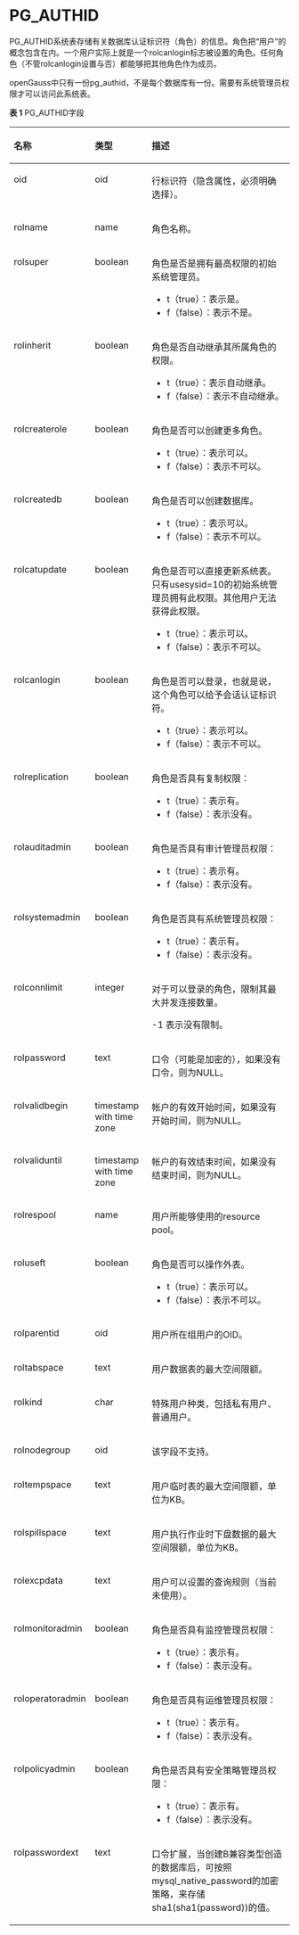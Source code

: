 # PG\_AUTHID

PG\_AUTHID系统表存储有关数据库认证标识符（角色）的信息。角色把“用户”的概念包含在内。一个用户实际上就是一个rolcanlogin标志被设置的角色。任何角色（不管rolcanlogin设置与否）都能够把其他角色作为成员。

openGauss中只有一份pg\_authid，不是每个数据库有一份。需要有系统管理员权限才可以访问此系统表。

**表 1**  PG\_AUTHID字段

<a name="zh-cn_topic_0283137725_zh-cn_topic_0237122273_zh-cn_topic_0059778259_t2fff231eb1ce4252816223b71602e6ab"></a>
<table><thead align="left"><tr id="zh-cn_topic_0283137725_zh-cn_topic_0237122273_zh-cn_topic_0059778259_r467d6af826104ad995f661de4948b1d2"><th class="cellrowborder" valign="top" width="20.49%" id="mcps1.2.4.1.1"><p id="zh-cn_topic_0283137725_zh-cn_topic_0237122273_zh-cn_topic_0059778259_aef2c923ff38241f2aeb0c5d9d1861107"><a name="zh-cn_topic_0283137725_zh-cn_topic_0237122273_zh-cn_topic_0059778259_aef2c923ff38241f2aeb0c5d9d1861107"></a><a name="zh-cn_topic_0283137725_zh-cn_topic_0237122273_zh-cn_topic_0059778259_aef2c923ff38241f2aeb0c5d9d1861107"></a>名称</p>
</th>
<th class="cellrowborder" valign="top" width="21.13%" id="mcps1.2.4.1.2"><p id="zh-cn_topic_0283137725_zh-cn_topic_0237122273_zh-cn_topic_0059778259_a09099cc88c3e4c808a9b05889733aa92"><a name="zh-cn_topic_0283137725_zh-cn_topic_0237122273_zh-cn_topic_0059778259_a09099cc88c3e4c808a9b05889733aa92"></a><a name="zh-cn_topic_0283137725_zh-cn_topic_0237122273_zh-cn_topic_0059778259_a09099cc88c3e4c808a9b05889733aa92"></a>类型</p>
</th>
<th class="cellrowborder" valign="top" width="58.379999999999995%" id="mcps1.2.4.1.3"><p id="zh-cn_topic_0283137725_zh-cn_topic_0237122273_zh-cn_topic_0059778259_a0f299de4ef4741fdad6f373eefec85e5"><a name="zh-cn_topic_0283137725_zh-cn_topic_0237122273_zh-cn_topic_0059778259_a0f299de4ef4741fdad6f373eefec85e5"></a><a name="zh-cn_topic_0283137725_zh-cn_topic_0237122273_zh-cn_topic_0059778259_a0f299de4ef4741fdad6f373eefec85e5"></a>描述</p>
</th>
</tr>
</thead>
<tbody><tr id="zh-cn_topic_0283137725_zh-cn_topic_0237122273_zh-cn_topic_0059778259_r2999ac14dd104c2f9556f5b1a257d068"><td class="cellrowborder" valign="top" width="20.49%" headers="mcps1.2.4.1.1 "><p id="zh-cn_topic_0283137725_zh-cn_topic_0237122273_zh-cn_topic_0059778259_a5a31d0f121244e7f893efcd027fe3df1"><a name="zh-cn_topic_0283137725_zh-cn_topic_0237122273_zh-cn_topic_0059778259_a5a31d0f121244e7f893efcd027fe3df1"></a><a name="zh-cn_topic_0283137725_zh-cn_topic_0237122273_zh-cn_topic_0059778259_a5a31d0f121244e7f893efcd027fe3df1"></a>oid</p>
</td>
<td class="cellrowborder" valign="top" width="21.13%" headers="mcps1.2.4.1.2 "><p id="zh-cn_topic_0283137725_zh-cn_topic_0237122273_zh-cn_topic_0059778259_a76e99ac8f3eb4810a5dec895a38ce0c3"><a name="zh-cn_topic_0283137725_zh-cn_topic_0237122273_zh-cn_topic_0059778259_a76e99ac8f3eb4810a5dec895a38ce0c3"></a><a name="zh-cn_topic_0283137725_zh-cn_topic_0237122273_zh-cn_topic_0059778259_a76e99ac8f3eb4810a5dec895a38ce0c3"></a>oid</p>
</td>
<td class="cellrowborder" valign="top" width="58.379999999999995%" headers="mcps1.2.4.1.3 "><p id="zh-cn_topic_0283137725_zh-cn_topic_0237122273_zh-cn_topic_0059778259_a12ae5fa1dc394b27ab6eeaa7f74f7120"><a name="zh-cn_topic_0283137725_zh-cn_topic_0237122273_zh-cn_topic_0059778259_a12ae5fa1dc394b27ab6eeaa7f74f7120"></a><a name="zh-cn_topic_0283137725_zh-cn_topic_0237122273_zh-cn_topic_0059778259_a12ae5fa1dc394b27ab6eeaa7f74f7120"></a>行标识符（隐含属性，必须明确选择）。</p>
</td>
</tr>
<tr id="zh-cn_topic_0283137725_zh-cn_topic_0237122273_zh-cn_topic_0059778259_r34f541c8a9a84a3bb919158aa9f2c9dc"><td class="cellrowborder" valign="top" width="20.49%" headers="mcps1.2.4.1.1 "><p id="zh-cn_topic_0283137725_zh-cn_topic_0237122273_zh-cn_topic_0059778259_a2eb221a7d29e45a795857b755f467bf6"><a name="zh-cn_topic_0283137725_zh-cn_topic_0237122273_zh-cn_topic_0059778259_a2eb221a7d29e45a795857b755f467bf6"></a><a name="zh-cn_topic_0283137725_zh-cn_topic_0237122273_zh-cn_topic_0059778259_a2eb221a7d29e45a795857b755f467bf6"></a>rolname</p>
</td>
<td class="cellrowborder" valign="top" width="21.13%" headers="mcps1.2.4.1.2 "><p id="zh-cn_topic_0283137725_zh-cn_topic_0237122273_zh-cn_topic_0059778259_a54fa9a8f19a34f9db1138d97351e95ef"><a name="zh-cn_topic_0283137725_zh-cn_topic_0237122273_zh-cn_topic_0059778259_a54fa9a8f19a34f9db1138d97351e95ef"></a><a name="zh-cn_topic_0283137725_zh-cn_topic_0237122273_zh-cn_topic_0059778259_a54fa9a8f19a34f9db1138d97351e95ef"></a>name</p>
</td>
<td class="cellrowborder" valign="top" width="58.379999999999995%" headers="mcps1.2.4.1.3 "><p id="zh-cn_topic_0283137725_zh-cn_topic_0237122273_zh-cn_topic_0059778259_ada6702ab236c4991a6d289b31ef1b9a8"><a name="zh-cn_topic_0283137725_zh-cn_topic_0237122273_zh-cn_topic_0059778259_ada6702ab236c4991a6d289b31ef1b9a8"></a><a name="zh-cn_topic_0283137725_zh-cn_topic_0237122273_zh-cn_topic_0059778259_ada6702ab236c4991a6d289b31ef1b9a8"></a>角色名称。</p>
</td>
</tr>
<tr id="zh-cn_topic_0283137725_zh-cn_topic_0237122273_zh-cn_topic_0059778259_rd85d78d37d2446fc924699d7678576ac"><td class="cellrowborder" valign="top" width="20.49%" headers="mcps1.2.4.1.1 "><p id="zh-cn_topic_0283137725_zh-cn_topic_0237122273_zh-cn_topic_0059778259_a7cb8a3c2cac04f6f81a3c4c2f31c1705"><a name="zh-cn_topic_0283137725_zh-cn_topic_0237122273_zh-cn_topic_0059778259_a7cb8a3c2cac04f6f81a3c4c2f31c1705"></a><a name="zh-cn_topic_0283137725_zh-cn_topic_0237122273_zh-cn_topic_0059778259_a7cb8a3c2cac04f6f81a3c4c2f31c1705"></a>rolsuper</p>
</td>
<td class="cellrowborder" valign="top" width="21.13%" headers="mcps1.2.4.1.2 "><p id="zh-cn_topic_0283137725_zh-cn_topic_0237122273_zh-cn_topic_0059778259_a479fab130e4b480784110827905e9854"><a name="zh-cn_topic_0283137725_zh-cn_topic_0237122273_zh-cn_topic_0059778259_a479fab130e4b480784110827905e9854"></a><a name="zh-cn_topic_0283137725_zh-cn_topic_0237122273_zh-cn_topic_0059778259_a479fab130e4b480784110827905e9854"></a><span id="zh-cn_topic_0283137725_zh-cn_topic_0237122273_text1529361714267"><a name="zh-cn_topic_0283137725_zh-cn_topic_0237122273_text1529361714267"></a><a name="zh-cn_topic_0283137725_zh-cn_topic_0237122273_text1529361714267"></a>boolean</span></p>
</td>
<td class="cellrowborder" valign="top" width="58.379999999999995%" headers="mcps1.2.4.1.3 "><p id="zh-cn_topic_0283137725_zh-cn_topic_0237122273_zh-cn_topic_0059778259_a7ac956554dd74c8f948a90ec1483d1fc"><a name="zh-cn_topic_0283137725_zh-cn_topic_0237122273_zh-cn_topic_0059778259_a7ac956554dd74c8f948a90ec1483d1fc"></a><a name="zh-cn_topic_0283137725_zh-cn_topic_0237122273_zh-cn_topic_0059778259_a7ac956554dd74c8f948a90ec1483d1fc"></a>角色是否是拥有最高权限的初始系统管理员。</p>
<a name="ul5981193915612"></a><a name="ul5981193915612"></a><ul id="ul5981193915612"><li>t（true）：表示是。</li><li>f（false）：表示不是。</li></ul>
</td>
</tr>
<tr id="zh-cn_topic_0283137725_zh-cn_topic_0237122273_zh-cn_topic_0059778259_r9eeee50a21f849d380a480d31f3de9f5"><td class="cellrowborder" valign="top" width="20.49%" headers="mcps1.2.4.1.1 "><p id="zh-cn_topic_0283137725_zh-cn_topic_0237122273_zh-cn_topic_0059778259_a9452c73058434f3ba59d675dfc958d9b"><a name="zh-cn_topic_0283137725_zh-cn_topic_0237122273_zh-cn_topic_0059778259_a9452c73058434f3ba59d675dfc958d9b"></a><a name="zh-cn_topic_0283137725_zh-cn_topic_0237122273_zh-cn_topic_0059778259_a9452c73058434f3ba59d675dfc958d9b"></a>rolinherit</p>
</td>
<td class="cellrowborder" valign="top" width="21.13%" headers="mcps1.2.4.1.2 "><p id="zh-cn_topic_0283137725_zh-cn_topic_0237122273_zh-cn_topic_0059778259_a44ca42bbe60249d38adb387aa97bc755"><a name="zh-cn_topic_0283137725_zh-cn_topic_0237122273_zh-cn_topic_0059778259_a44ca42bbe60249d38adb387aa97bc755"></a><a name="zh-cn_topic_0283137725_zh-cn_topic_0237122273_zh-cn_topic_0059778259_a44ca42bbe60249d38adb387aa97bc755"></a><span id="zh-cn_topic_0283137725_zh-cn_topic_0237122273_text21921218162620"><a name="zh-cn_topic_0283137725_zh-cn_topic_0237122273_text21921218162620"></a><a name="zh-cn_topic_0283137725_zh-cn_topic_0237122273_text21921218162620"></a>boolean</span></p>
</td>
<td class="cellrowborder" valign="top" width="58.379999999999995%" headers="mcps1.2.4.1.3 "><p id="zh-cn_topic_0283137725_zh-cn_topic_0237122273_zh-cn_topic_0059778259_a811d1a6153bd4ea9bc201ebf6cf9f6e1"><a name="zh-cn_topic_0283137725_zh-cn_topic_0237122273_zh-cn_topic_0059778259_a811d1a6153bd4ea9bc201ebf6cf9f6e1"></a><a name="zh-cn_topic_0283137725_zh-cn_topic_0237122273_zh-cn_topic_0059778259_a811d1a6153bd4ea9bc201ebf6cf9f6e1"></a>角色是否自动继承其所属角色的权限。</p>
<a name="ul8180154418619"></a><a name="ul8180154418619"></a><ul id="ul8180154418619"><li>t（true）：表示自动继承。</li><li>f（false）：表示不自动继承。</li></ul>
</td>
</tr>
<tr id="zh-cn_topic_0283137725_zh-cn_topic_0237122273_zh-cn_topic_0059778259_r14f01b45e9534781bd2733322aa4a542"><td class="cellrowborder" valign="top" width="20.49%" headers="mcps1.2.4.1.1 "><p id="zh-cn_topic_0283137725_zh-cn_topic_0237122273_zh-cn_topic_0059778259_ac0a5d4117433499f8c642382b9da94de"><a name="zh-cn_topic_0283137725_zh-cn_topic_0237122273_zh-cn_topic_0059778259_ac0a5d4117433499f8c642382b9da94de"></a><a name="zh-cn_topic_0283137725_zh-cn_topic_0237122273_zh-cn_topic_0059778259_ac0a5d4117433499f8c642382b9da94de"></a>rolcreaterole</p>
</td>
<td class="cellrowborder" valign="top" width="21.13%" headers="mcps1.2.4.1.2 "><p id="zh-cn_topic_0283137725_zh-cn_topic_0237122273_zh-cn_topic_0059778259_a8a84bebdfc7b4f0094f554fc60d007be"><a name="zh-cn_topic_0283137725_zh-cn_topic_0237122273_zh-cn_topic_0059778259_a8a84bebdfc7b4f0094f554fc60d007be"></a><a name="zh-cn_topic_0283137725_zh-cn_topic_0237122273_zh-cn_topic_0059778259_a8a84bebdfc7b4f0094f554fc60d007be"></a><span id="zh-cn_topic_0283137725_zh-cn_topic_0237122273_text18824118192620"><a name="zh-cn_topic_0283137725_zh-cn_topic_0237122273_text18824118192620"></a><a name="zh-cn_topic_0283137725_zh-cn_topic_0237122273_text18824118192620"></a>boolean</span></p>
</td>
<td class="cellrowborder" valign="top" width="58.379999999999995%" headers="mcps1.2.4.1.3 "><p id="zh-cn_topic_0283137725_zh-cn_topic_0237122273_zh-cn_topic_0059778259_ad10dec07af1440be83dd96a60e8357a3"><a name="zh-cn_topic_0283137725_zh-cn_topic_0237122273_zh-cn_topic_0059778259_ad10dec07af1440be83dd96a60e8357a3"></a><a name="zh-cn_topic_0283137725_zh-cn_topic_0237122273_zh-cn_topic_0059778259_ad10dec07af1440be83dd96a60e8357a3"></a>角色是否可以创建更多角色。</p>
<a name="ul103054472616"></a><a name="ul103054472616"></a><ul id="ul103054472616"><li>t（true）：表示可以。</li><li>f（false）：表示不可以。</li></ul>
</td>
</tr>
<tr id="zh-cn_topic_0283137725_zh-cn_topic_0237122273_zh-cn_topic_0059778259_r20b9def80c334b4bafc9c367b672bc5d"><td class="cellrowborder" valign="top" width="20.49%" headers="mcps1.2.4.1.1 "><p id="zh-cn_topic_0283137725_zh-cn_topic_0237122273_zh-cn_topic_0059778259_a242a39403389400abf108026898fd51c"><a name="zh-cn_topic_0283137725_zh-cn_topic_0237122273_zh-cn_topic_0059778259_a242a39403389400abf108026898fd51c"></a><a name="zh-cn_topic_0283137725_zh-cn_topic_0237122273_zh-cn_topic_0059778259_a242a39403389400abf108026898fd51c"></a>rolcreatedb</p>
</td>
<td class="cellrowborder" valign="top" width="21.13%" headers="mcps1.2.4.1.2 "><p id="zh-cn_topic_0283137725_zh-cn_topic_0237122273_zh-cn_topic_0059778259_aca1469acfaf240e583a60338e993ec00"><a name="zh-cn_topic_0283137725_zh-cn_topic_0237122273_zh-cn_topic_0059778259_aca1469acfaf240e583a60338e993ec00"></a><a name="zh-cn_topic_0283137725_zh-cn_topic_0237122273_zh-cn_topic_0059778259_aca1469acfaf240e583a60338e993ec00"></a><span id="zh-cn_topic_0283137725_zh-cn_topic_0237122273_text1258112198262"><a name="zh-cn_topic_0283137725_zh-cn_topic_0237122273_text1258112198262"></a><a name="zh-cn_topic_0283137725_zh-cn_topic_0237122273_text1258112198262"></a>boolean</span></p>
</td>
<td class="cellrowborder" valign="top" width="58.379999999999995%" headers="mcps1.2.4.1.3 "><p id="zh-cn_topic_0283137725_zh-cn_topic_0237122273_zh-cn_topic_0059778259_a4eccc2b2b42d4bcba75f261f89e0ae20"><a name="zh-cn_topic_0283137725_zh-cn_topic_0237122273_zh-cn_topic_0059778259_a4eccc2b2b42d4bcba75f261f89e0ae20"></a><a name="zh-cn_topic_0283137725_zh-cn_topic_0237122273_zh-cn_topic_0059778259_a4eccc2b2b42d4bcba75f261f89e0ae20"></a>角色是否可以创建数据库。</p>
<a name="ul828095015614"></a><a name="ul828095015614"></a><ul id="ul828095015614"><li>t（true）：表示可以。</li><li>f（false）：表示不可以。</li></ul>
</td>
</tr>
<tr id="zh-cn_topic_0283137725_zh-cn_topic_0237122273_zh-cn_topic_0059778259_r804e00eb30954331a7eee6d54e3a46ab"><td class="cellrowborder" valign="top" width="20.49%" headers="mcps1.2.4.1.1 "><p id="zh-cn_topic_0283137725_zh-cn_topic_0237122273_zh-cn_topic_0059778259_a949068ab084242aaa754082c74703b23"><a name="zh-cn_topic_0283137725_zh-cn_topic_0237122273_zh-cn_topic_0059778259_a949068ab084242aaa754082c74703b23"></a><a name="zh-cn_topic_0283137725_zh-cn_topic_0237122273_zh-cn_topic_0059778259_a949068ab084242aaa754082c74703b23"></a>rolcatupdate</p>
</td>
<td class="cellrowborder" valign="top" width="21.13%" headers="mcps1.2.4.1.2 "><p id="zh-cn_topic_0283137725_zh-cn_topic_0237122273_zh-cn_topic_0059778259_acba73cb2a60b470eb223b11fcb9df617"><a name="zh-cn_topic_0283137725_zh-cn_topic_0237122273_zh-cn_topic_0059778259_acba73cb2a60b470eb223b11fcb9df617"></a><a name="zh-cn_topic_0283137725_zh-cn_topic_0237122273_zh-cn_topic_0059778259_acba73cb2a60b470eb223b11fcb9df617"></a><span id="zh-cn_topic_0283137725_zh-cn_topic_0237122273_text8141152032618"><a name="zh-cn_topic_0283137725_zh-cn_topic_0237122273_text8141152032618"></a><a name="zh-cn_topic_0283137725_zh-cn_topic_0237122273_text8141152032618"></a>boolean</span></p>
</td>
<td class="cellrowborder" valign="top" width="58.379999999999995%" headers="mcps1.2.4.1.3 "><p id="zh-cn_topic_0283137725_zh-cn_topic_0237122273_zh-cn_topic_0059778259_a99ef9ae1689f41f1ac8d15338dd526ae"><a name="zh-cn_topic_0283137725_zh-cn_topic_0237122273_zh-cn_topic_0059778259_a99ef9ae1689f41f1ac8d15338dd526ae"></a><a name="zh-cn_topic_0283137725_zh-cn_topic_0237122273_zh-cn_topic_0059778259_a99ef9ae1689f41f1ac8d15338dd526ae"></a>角色是否可以直接更新系统表。只有usesysid=10的初始系统管理员拥有此权限。其他用户无法获得此权限。</p>
<a name="ul566571518913"></a><a name="ul566571518913"></a><ul id="ul566571518913"><li>t（true）：表示可以。</li><li>f（false）：表示不可以。</li></ul>
</td>
</tr>
<tr id="zh-cn_topic_0283137725_zh-cn_topic_0237122273_zh-cn_topic_0059778259_rafcd772d10774a88a5f7371392cacefb"><td class="cellrowborder" valign="top" width="20.49%" headers="mcps1.2.4.1.1 "><p id="zh-cn_topic_0283137725_zh-cn_topic_0237122273_zh-cn_topic_0059778259_ae90becfd97b849d89b84e1f6ab23ffbe"><a name="zh-cn_topic_0283137725_zh-cn_topic_0237122273_zh-cn_topic_0059778259_ae90becfd97b849d89b84e1f6ab23ffbe"></a><a name="zh-cn_topic_0283137725_zh-cn_topic_0237122273_zh-cn_topic_0059778259_ae90becfd97b849d89b84e1f6ab23ffbe"></a>rolcanlogin</p>
</td>
<td class="cellrowborder" valign="top" width="21.13%" headers="mcps1.2.4.1.2 "><p id="zh-cn_topic_0283137725_zh-cn_topic_0237122273_zh-cn_topic_0059778259_a156553ecf56b4c2193bb3be605a60906"><a name="zh-cn_topic_0283137725_zh-cn_topic_0237122273_zh-cn_topic_0059778259_a156553ecf56b4c2193bb3be605a60906"></a><a name="zh-cn_topic_0283137725_zh-cn_topic_0237122273_zh-cn_topic_0059778259_a156553ecf56b4c2193bb3be605a60906"></a><span id="zh-cn_topic_0283137725_zh-cn_topic_0237122273_text939232018269"><a name="zh-cn_topic_0283137725_zh-cn_topic_0237122273_text939232018269"></a><a name="zh-cn_topic_0283137725_zh-cn_topic_0237122273_text939232018269"></a>boolean</span></p>
</td>
<td class="cellrowborder" valign="top" width="58.379999999999995%" headers="mcps1.2.4.1.3 "><p id="zh-cn_topic_0283137725_zh-cn_topic_0237122273_zh-cn_topic_0059778259_af4d082857d17417189ad0f8897767b43"><a name="zh-cn_topic_0283137725_zh-cn_topic_0237122273_zh-cn_topic_0059778259_af4d082857d17417189ad0f8897767b43"></a><a name="zh-cn_topic_0283137725_zh-cn_topic_0237122273_zh-cn_topic_0059778259_af4d082857d17417189ad0f8897767b43"></a>角色是否可以登录，也就是说，这个角色可以给予会话认证标识符。</p>
<a name="ul77501918898"></a><a name="ul77501918898"></a><ul id="ul77501918898"><li>t（true）：表示可以。</li><li>f（false）：表示不可以。</li></ul>
</td>
</tr>
<tr id="zh-cn_topic_0283137725_zh-cn_topic_0237122273_zh-cn_topic_0059778259_rcc0c0f04c5ba4c00ba7eb1066e4d8fb2"><td class="cellrowborder" valign="top" width="20.49%" headers="mcps1.2.4.1.1 "><p id="zh-cn_topic_0283137725_zh-cn_topic_0237122273_zh-cn_topic_0059778259_ae8973b6667794914908d709da58c1003"><a name="zh-cn_topic_0283137725_zh-cn_topic_0237122273_zh-cn_topic_0059778259_ae8973b6667794914908d709da58c1003"></a><a name="zh-cn_topic_0283137725_zh-cn_topic_0237122273_zh-cn_topic_0059778259_ae8973b6667794914908d709da58c1003"></a>rolreplication</p>
</td>
<td class="cellrowborder" valign="top" width="21.13%" headers="mcps1.2.4.1.2 "><p id="zh-cn_topic_0283137725_zh-cn_topic_0237122273_zh-cn_topic_0059778259_abfbf36bfbd2b40058538f6b7ef8ab40a"><a name="zh-cn_topic_0283137725_zh-cn_topic_0237122273_zh-cn_topic_0059778259_abfbf36bfbd2b40058538f6b7ef8ab40a"></a><a name="zh-cn_topic_0283137725_zh-cn_topic_0237122273_zh-cn_topic_0059778259_abfbf36bfbd2b40058538f6b7ef8ab40a"></a><span id="zh-cn_topic_0283137725_zh-cn_topic_0237122273_text154561618142811"><a name="zh-cn_topic_0283137725_zh-cn_topic_0237122273_text154561618142811"></a><a name="zh-cn_topic_0283137725_zh-cn_topic_0237122273_text154561618142811"></a>boolean</span></p>
</td>
<td class="cellrowborder" valign="top" width="58.379999999999995%" headers="mcps1.2.4.1.3 "><p id="zh-cn_topic_0283137725_zh-cn_topic_0237122273_zh-cn_topic_0059778259_abafd18527b4241d79bf432437152e8f3"><a name="zh-cn_topic_0283137725_zh-cn_topic_0237122273_zh-cn_topic_0059778259_abafd18527b4241d79bf432437152e8f3"></a><a name="zh-cn_topic_0283137725_zh-cn_topic_0237122273_zh-cn_topic_0059778259_abafd18527b4241d79bf432437152e8f3"></a>角色是否具有复制权限：</p>
<a name="ul74191217181317"></a><a name="ul74191217181317"></a><ul id="ul74191217181317"><li>t（true）：表示有。</li><li>f（false）：表示没有。</li></ul>
</td>
</tr>
<tr id="zh-cn_topic_0283137725_zh-cn_topic_0237122273_zh-cn_topic_0059778259_ra9ea4c9f35574b62a0e587ee1f72a666"><td class="cellrowborder" valign="top" width="20.49%" headers="mcps1.2.4.1.1 "><p id="zh-cn_topic_0283137725_zh-cn_topic_0237122273_zh-cn_topic_0059778259_a40d57eee5b90438294723a59ce0aae56"><a name="zh-cn_topic_0283137725_zh-cn_topic_0237122273_zh-cn_topic_0059778259_a40d57eee5b90438294723a59ce0aae56"></a><a name="zh-cn_topic_0283137725_zh-cn_topic_0237122273_zh-cn_topic_0059778259_a40d57eee5b90438294723a59ce0aae56"></a>rolauditadmin</p>
</td>
<td class="cellrowborder" valign="top" width="21.13%" headers="mcps1.2.4.1.2 "><p id="zh-cn_topic_0283137725_zh-cn_topic_0237122273_zh-cn_topic_0059778259_aaf2b96e107c3415cab46affd03a409ef"><a name="zh-cn_topic_0283137725_zh-cn_topic_0237122273_zh-cn_topic_0059778259_aaf2b96e107c3415cab46affd03a409ef"></a><a name="zh-cn_topic_0283137725_zh-cn_topic_0237122273_zh-cn_topic_0059778259_aaf2b96e107c3415cab46affd03a409ef"></a><span id="zh-cn_topic_0283137725_zh-cn_topic_0237122273_text3787113812318"><a name="zh-cn_topic_0283137725_zh-cn_topic_0237122273_text3787113812318"></a><a name="zh-cn_topic_0283137725_zh-cn_topic_0237122273_text3787113812318"></a>boolean</span></p>
</td>
<td class="cellrowborder" valign="top" width="58.379999999999995%" headers="mcps1.2.4.1.3 "><p id="zh-cn_topic_0283137725_zh-cn_topic_0237122273_zh-cn_topic_0059778259_a41d4ed926499443db78b94fb3a7269e3"><a name="zh-cn_topic_0283137725_zh-cn_topic_0237122273_zh-cn_topic_0059778259_a41d4ed926499443db78b94fb3a7269e3"></a><a name="zh-cn_topic_0283137725_zh-cn_topic_0237122273_zh-cn_topic_0059778259_a41d4ed926499443db78b94fb3a7269e3"></a>角色是否具有审计管理员权限：</p>
<a name="ul443911410138"></a><a name="ul443911410138"></a><ul id="ul443911410138"><li>t（true）：表示有。</li><li>f（false）：表示没有。</li></ul>
</td>
</tr>
<tr id="zh-cn_topic_0283137725_zh-cn_topic_0237122273_zh-cn_topic_0059778259_re786a5d5da1e4926b5de9bc98fb17351"><td class="cellrowborder" valign="top" width="20.49%" headers="mcps1.2.4.1.1 "><p id="zh-cn_topic_0283137725_zh-cn_topic_0237122273_zh-cn_topic_0059778259_aa2a1436e95684c68b1b4aae79ee6a685"><a name="zh-cn_topic_0283137725_zh-cn_topic_0237122273_zh-cn_topic_0059778259_aa2a1436e95684c68b1b4aae79ee6a685"></a><a name="zh-cn_topic_0283137725_zh-cn_topic_0237122273_zh-cn_topic_0059778259_aa2a1436e95684c68b1b4aae79ee6a685"></a>rolsystemadmin</p>
</td>
<td class="cellrowborder" valign="top" width="21.13%" headers="mcps1.2.4.1.2 "><p id="zh-cn_topic_0283137725_zh-cn_topic_0237122273_zh-cn_topic_0059778259_ae7401e3cddd44e268dc3c60a4ec8a912"><a name="zh-cn_topic_0283137725_zh-cn_topic_0237122273_zh-cn_topic_0059778259_ae7401e3cddd44e268dc3c60a4ec8a912"></a><a name="zh-cn_topic_0283137725_zh-cn_topic_0237122273_zh-cn_topic_0059778259_ae7401e3cddd44e268dc3c60a4ec8a912"></a><span id="zh-cn_topic_0283137725_zh-cn_topic_0237122273_text142514409319"><a name="zh-cn_topic_0283137725_zh-cn_topic_0237122273_text142514409319"></a><a name="zh-cn_topic_0283137725_zh-cn_topic_0237122273_text142514409319"></a>boolean</span></p>
</td>
<td class="cellrowborder" valign="top" width="58.379999999999995%" headers="mcps1.2.4.1.3 "><p id="zh-cn_topic_0283137725_zh-cn_topic_0237122273_zh-cn_topic_0059778259_a439b425286cf40caa81b17d5db646b04"><a name="zh-cn_topic_0283137725_zh-cn_topic_0237122273_zh-cn_topic_0059778259_a439b425286cf40caa81b17d5db646b04"></a><a name="zh-cn_topic_0283137725_zh-cn_topic_0237122273_zh-cn_topic_0059778259_a439b425286cf40caa81b17d5db646b04"></a>角色是否具有系统管理员权限：</p>
<a name="ul72343150142"></a><a name="ul72343150142"></a><ul id="ul72343150142"><li>t（true）：表示有。</li><li>f（false）：表示没有。</li></ul>
</td>
</tr>
<tr id="zh-cn_topic_0283137725_zh-cn_topic_0237122273_zh-cn_topic_0059778259_r4595c950805246f794643eff37da790f"><td class="cellrowborder" valign="top" width="20.49%" headers="mcps1.2.4.1.1 "><p id="zh-cn_topic_0283137725_zh-cn_topic_0237122273_zh-cn_topic_0059778259_adc0c6df07a624d9c82418e035092f4f6"><a name="zh-cn_topic_0283137725_zh-cn_topic_0237122273_zh-cn_topic_0059778259_adc0c6df07a624d9c82418e035092f4f6"></a><a name="zh-cn_topic_0283137725_zh-cn_topic_0237122273_zh-cn_topic_0059778259_adc0c6df07a624d9c82418e035092f4f6"></a>rolconnlimit</p>
</td>
<td class="cellrowborder" valign="top" width="21.13%" headers="mcps1.2.4.1.2 "><p id="zh-cn_topic_0283137725_zh-cn_topic_0237122273_zh-cn_topic_0059778259_ac52abcd2ce874ef1a30c8e4a90bbc708"><a name="zh-cn_topic_0283137725_zh-cn_topic_0237122273_zh-cn_topic_0059778259_ac52abcd2ce874ef1a30c8e4a90bbc708"></a><a name="zh-cn_topic_0283137725_zh-cn_topic_0237122273_zh-cn_topic_0059778259_ac52abcd2ce874ef1a30c8e4a90bbc708"></a>integer</p>
</td>
<td class="cellrowborder" valign="top" width="58.379999999999995%" headers="mcps1.2.4.1.3 "><p id="zh-cn_topic_0283137725_zh-cn_topic_0237122273_zh-cn_topic_0059778259_a2c735a9965624bc79073c147653ce48e"><a name="zh-cn_topic_0283137725_zh-cn_topic_0237122273_zh-cn_topic_0059778259_a2c735a9965624bc79073c147653ce48e"></a><a name="zh-cn_topic_0283137725_zh-cn_topic_0237122273_zh-cn_topic_0059778259_a2c735a9965624bc79073c147653ce48e"></a>对于可以登录的角色，限制其最大并发连接数量。</p>
<p id="zh-cn_topic_0283137725_zh-cn_topic_0237122273_zh-cn_topic_0059778259_a685a95411d9549f0a5ded5362f10ef3e"><a name="zh-cn_topic_0283137725_zh-cn_topic_0237122273_zh-cn_topic_0059778259_a685a95411d9549f0a5ded5362f10ef3e"></a><a name="zh-cn_topic_0283137725_zh-cn_topic_0237122273_zh-cn_topic_0059778259_a685a95411d9549f0a5ded5362f10ef3e"></a>-1 表示没有限制。</p>
</td>
</tr>
<tr id="zh-cn_topic_0283137725_zh-cn_topic_0237122273_zh-cn_topic_0059778259_r6275ffffc4c54a7fbf734510c7f6f6a2"><td class="cellrowborder" valign="top" width="20.49%" headers="mcps1.2.4.1.1 "><p id="zh-cn_topic_0283137725_zh-cn_topic_0237122273_zh-cn_topic_0059778259_aa029549c40934a86a1d87aeba4384888"><a name="zh-cn_topic_0283137725_zh-cn_topic_0237122273_zh-cn_topic_0059778259_aa029549c40934a86a1d87aeba4384888"></a><a name="zh-cn_topic_0283137725_zh-cn_topic_0237122273_zh-cn_topic_0059778259_aa029549c40934a86a1d87aeba4384888"></a>rolpassword</p>
</td>
<td class="cellrowborder" valign="top" width="21.13%" headers="mcps1.2.4.1.2 "><p id="zh-cn_topic_0283137725_zh-cn_topic_0237122273_zh-cn_topic_0059778259_a2eff02923c314d689c9dc2d1487de41c"><a name="zh-cn_topic_0283137725_zh-cn_topic_0237122273_zh-cn_topic_0059778259_a2eff02923c314d689c9dc2d1487de41c"></a><a name="zh-cn_topic_0283137725_zh-cn_topic_0237122273_zh-cn_topic_0059778259_a2eff02923c314d689c9dc2d1487de41c"></a>text</p>
</td>
<td class="cellrowborder" valign="top" width="58.379999999999995%" headers="mcps1.2.4.1.3 "><p id="zh-cn_topic_0283137725_zh-cn_topic_0237122273_zh-cn_topic_0059778259_a9cf0bb3ca6eb4932b190388ddf51b32b"><a name="zh-cn_topic_0283137725_zh-cn_topic_0237122273_zh-cn_topic_0059778259_a9cf0bb3ca6eb4932b190388ddf51b32b"></a><a name="zh-cn_topic_0283137725_zh-cn_topic_0237122273_zh-cn_topic_0059778259_a9cf0bb3ca6eb4932b190388ddf51b32b"></a>口令（可能是加密的），如果没有口令，则为NULL。</p>
</td>
</tr>
<tr id="zh-cn_topic_0283137725_zh-cn_topic_0237122273_zh-cn_topic_0059778259_r5c73cff5463e4071901ce4872d446303"><td class="cellrowborder" valign="top" width="20.49%" headers="mcps1.2.4.1.1 "><p id="zh-cn_topic_0283137725_zh-cn_topic_0237122273_zh-cn_topic_0059778259_a873c0bae5ab24116ab4e3f2e4a54465e"><a name="zh-cn_topic_0283137725_zh-cn_topic_0237122273_zh-cn_topic_0059778259_a873c0bae5ab24116ab4e3f2e4a54465e"></a><a name="zh-cn_topic_0283137725_zh-cn_topic_0237122273_zh-cn_topic_0059778259_a873c0bae5ab24116ab4e3f2e4a54465e"></a>rolvalidbegin</p>
</td>
<td class="cellrowborder" valign="top" width="21.13%" headers="mcps1.2.4.1.2 "><p id="zh-cn_topic_0283137725_zh-cn_topic_0237122273_zh-cn_topic_0059778259_a31cd0cbfad4a46bd8c7cdad0b0c98488"><a name="zh-cn_topic_0283137725_zh-cn_topic_0237122273_zh-cn_topic_0059778259_a31cd0cbfad4a46bd8c7cdad0b0c98488"></a><a name="zh-cn_topic_0283137725_zh-cn_topic_0237122273_zh-cn_topic_0059778259_a31cd0cbfad4a46bd8c7cdad0b0c98488"></a>timestamp with time zone</p>
</td>
<td class="cellrowborder" valign="top" width="58.379999999999995%" headers="mcps1.2.4.1.3 "><p id="zh-cn_topic_0283137725_zh-cn_topic_0237122273_zh-cn_topic_0059778259_ab5eefe10320347e4974ef8879d5a5ea7"><a name="zh-cn_topic_0283137725_zh-cn_topic_0237122273_zh-cn_topic_0059778259_ab5eefe10320347e4974ef8879d5a5ea7"></a><a name="zh-cn_topic_0283137725_zh-cn_topic_0237122273_zh-cn_topic_0059778259_ab5eefe10320347e4974ef8879d5a5ea7"></a>帐户的有效开始时间，如果没有开始时间，则为NULL。</p>
</td>
</tr>
<tr id="zh-cn_topic_0283137725_zh-cn_topic_0237122273_zh-cn_topic_0059778259_rcef9664e7d224e21b2b1301492253bfd"><td class="cellrowborder" valign="top" width="20.49%" headers="mcps1.2.4.1.1 "><p id="zh-cn_topic_0283137725_zh-cn_topic_0237122273_zh-cn_topic_0059778259_a1a48e86da63c4d44931209916fd78149"><a name="zh-cn_topic_0283137725_zh-cn_topic_0237122273_zh-cn_topic_0059778259_a1a48e86da63c4d44931209916fd78149"></a><a name="zh-cn_topic_0283137725_zh-cn_topic_0237122273_zh-cn_topic_0059778259_a1a48e86da63c4d44931209916fd78149"></a>rolvaliduntil</p>
</td>
<td class="cellrowborder" valign="top" width="21.13%" headers="mcps1.2.4.1.2 "><p id="zh-cn_topic_0283137725_zh-cn_topic_0237122273_zh-cn_topic_0059778259_af337857b8f854192a4f6212a7b6efe0f"><a name="zh-cn_topic_0283137725_zh-cn_topic_0237122273_zh-cn_topic_0059778259_af337857b8f854192a4f6212a7b6efe0f"></a><a name="zh-cn_topic_0283137725_zh-cn_topic_0237122273_zh-cn_topic_0059778259_af337857b8f854192a4f6212a7b6efe0f"></a>timestamp with time zone</p>
</td>
<td class="cellrowborder" valign="top" width="58.379999999999995%" headers="mcps1.2.4.1.3 "><p id="zh-cn_topic_0283137725_zh-cn_topic_0237122273_zh-cn_topic_0059778259_a92707bcd8cfa43c2bcc5df409261e4af"><a name="zh-cn_topic_0283137725_zh-cn_topic_0237122273_zh-cn_topic_0059778259_a92707bcd8cfa43c2bcc5df409261e4af"></a><a name="zh-cn_topic_0283137725_zh-cn_topic_0237122273_zh-cn_topic_0059778259_a92707bcd8cfa43c2bcc5df409261e4af"></a>帐户的有效结束时间，如果没有结束时间，则为NULL。</p>
</td>
</tr>
<tr id="zh-cn_topic_0283137725_zh-cn_topic_0237122273_row3509919141536"><td class="cellrowborder" valign="top" width="20.49%" headers="mcps1.2.4.1.1 "><p id="zh-cn_topic_0283137725_zh-cn_topic_0237122273_p7182303141542"><a name="zh-cn_topic_0283137725_zh-cn_topic_0237122273_p7182303141542"></a><a name="zh-cn_topic_0283137725_zh-cn_topic_0237122273_p7182303141542"></a>rolrespool</p>
</td>
<td class="cellrowborder" valign="top" width="21.13%" headers="mcps1.2.4.1.2 "><p id="zh-cn_topic_0283137725_zh-cn_topic_0237122273_p44895689141542"><a name="zh-cn_topic_0283137725_zh-cn_topic_0237122273_p44895689141542"></a><a name="zh-cn_topic_0283137725_zh-cn_topic_0237122273_p44895689141542"></a>name</p>
</td>
<td class="cellrowborder" valign="top" width="58.379999999999995%" headers="mcps1.2.4.1.3 "><p id="zh-cn_topic_0283137725_zh-cn_topic_0237122273_p12672183141542"><a name="zh-cn_topic_0283137725_zh-cn_topic_0237122273_p12672183141542"></a><a name="zh-cn_topic_0283137725_zh-cn_topic_0237122273_p12672183141542"></a>用户所能够使用的resource pool。</p>
</td>
</tr>
<tr id="zh-cn_topic_0283137725_zh-cn_topic_0237122273_zh-cn_topic_0059778259_row43420215173144"><td class="cellrowborder" valign="top" width="20.49%" headers="mcps1.2.4.1.1 "><p id="zh-cn_topic_0283137725_zh-cn_topic_0237122273_zh-cn_topic_0059778259_p27376539173144"><a name="zh-cn_topic_0283137725_zh-cn_topic_0237122273_zh-cn_topic_0059778259_p27376539173144"></a><a name="zh-cn_topic_0283137725_zh-cn_topic_0237122273_zh-cn_topic_0059778259_p27376539173144"></a>roluseft</p>
</td>
<td class="cellrowborder" valign="top" width="21.13%" headers="mcps1.2.4.1.2 "><p id="zh-cn_topic_0283137725_zh-cn_topic_0237122273_zh-cn_topic_0059778259_p2907150173144"><a name="zh-cn_topic_0283137725_zh-cn_topic_0237122273_zh-cn_topic_0059778259_p2907150173144"></a><a name="zh-cn_topic_0283137725_zh-cn_topic_0237122273_zh-cn_topic_0059778259_p2907150173144"></a><span id="zh-cn_topic_0283137725_zh-cn_topic_0237122273_text634791132812"><a name="zh-cn_topic_0283137725_zh-cn_topic_0237122273_text634791132812"></a><a name="zh-cn_topic_0283137725_zh-cn_topic_0237122273_text634791132812"></a>boolean</span></p>
</td>
<td class="cellrowborder" valign="top" width="58.379999999999995%" headers="mcps1.2.4.1.3 "><p id="zh-cn_topic_0283137725_zh-cn_topic_0237122273_zh-cn_topic_0059778259_p34152635173144"><a name="zh-cn_topic_0283137725_zh-cn_topic_0237122273_zh-cn_topic_0059778259_p34152635173144"></a><a name="zh-cn_topic_0283137725_zh-cn_topic_0237122273_zh-cn_topic_0059778259_p34152635173144"></a>角色是否可以操作外表。</p>
<a name="ul10653131519531"></a><a name="ul10653131519531"></a><ul id="ul10653131519531"><li>t（true）：表示可以。</li><li>f（false）：表示不可以。</li></ul>
</td>
</tr>
<tr id="zh-cn_topic_0283137725_zh-cn_topic_0237122273_zh-cn_topic_0059778259_row6971470163636"><td class="cellrowborder" valign="top" width="20.49%" headers="mcps1.2.4.1.1 "><p id="zh-cn_topic_0283137725_zh-cn_topic_0237122273_zh-cn_topic_0059778259_p62743233163636"><a name="zh-cn_topic_0283137725_zh-cn_topic_0237122273_zh-cn_topic_0059778259_p62743233163636"></a><a name="zh-cn_topic_0283137725_zh-cn_topic_0237122273_zh-cn_topic_0059778259_p62743233163636"></a>rolparentid</p>
</td>
<td class="cellrowborder" valign="top" width="21.13%" headers="mcps1.2.4.1.2 "><p id="zh-cn_topic_0283137725_zh-cn_topic_0237122273_zh-cn_topic_0059778259_p49037093163636"><a name="zh-cn_topic_0283137725_zh-cn_topic_0237122273_zh-cn_topic_0059778259_p49037093163636"></a><a name="zh-cn_topic_0283137725_zh-cn_topic_0237122273_zh-cn_topic_0059778259_p49037093163636"></a>oid</p>
</td>
<td class="cellrowborder" valign="top" width="58.379999999999995%" headers="mcps1.2.4.1.3 "><p id="zh-cn_topic_0283137725_zh-cn_topic_0237122273_zh-cn_topic_0059778259_p12581590163636"><a name="zh-cn_topic_0283137725_zh-cn_topic_0237122273_zh-cn_topic_0059778259_p12581590163636"></a><a name="zh-cn_topic_0283137725_zh-cn_topic_0237122273_zh-cn_topic_0059778259_p12581590163636"></a>用户所在组用户的OID。</p>
</td>
</tr>
<tr id="zh-cn_topic_0283137725_zh-cn_topic_0237122273_row57051258195917"><td class="cellrowborder" valign="top" width="20.49%" headers="mcps1.2.4.1.1 "><p id="zh-cn_topic_0283137725_zh-cn_topic_0237122273_p19706158205920"><a name="zh-cn_topic_0283137725_zh-cn_topic_0237122273_p19706158205920"></a><a name="zh-cn_topic_0283137725_zh-cn_topic_0237122273_p19706158205920"></a>roltabspace</p>
</td>
<td class="cellrowborder" valign="top" width="21.13%" headers="mcps1.2.4.1.2 "><p id="zh-cn_topic_0283137725_zh-cn_topic_0237122273_p1070655815910"><a name="zh-cn_topic_0283137725_zh-cn_topic_0237122273_p1070655815910"></a><a name="zh-cn_topic_0283137725_zh-cn_topic_0237122273_p1070655815910"></a>text</p>
</td>
<td class="cellrowborder" valign="top" width="58.379999999999995%" headers="mcps1.2.4.1.3 "><p id="zh-cn_topic_0283137725_zh-cn_topic_0237122273_p147061658125913"><a name="zh-cn_topic_0283137725_zh-cn_topic_0237122273_p147061658125913"></a><a name="zh-cn_topic_0283137725_zh-cn_topic_0237122273_p147061658125913"></a>用户数据表的最大空间限额。</p>
</td>
</tr>
<tr id="zh-cn_topic_0283137725_zh-cn_topic_0237122273_row55621534164613"><td class="cellrowborder" valign="top" width="20.49%" headers="mcps1.2.4.1.1 "><p id="zh-cn_topic_0283137725_zh-cn_topic_0237122273_p1056233418468"><a name="zh-cn_topic_0283137725_zh-cn_topic_0237122273_p1056233418468"></a><a name="zh-cn_topic_0283137725_zh-cn_topic_0237122273_p1056233418468"></a>rolkind</p>
</td>
<td class="cellrowborder" valign="top" width="21.13%" headers="mcps1.2.4.1.2 "><p id="zh-cn_topic_0283137725_zh-cn_topic_0237122273_p15562534184611"><a name="zh-cn_topic_0283137725_zh-cn_topic_0237122273_p15562534184611"></a><a name="zh-cn_topic_0283137725_zh-cn_topic_0237122273_p15562534184611"></a>char</p>
</td>
<td class="cellrowborder" valign="top" width="58.379999999999995%" headers="mcps1.2.4.1.3 "><p id="zh-cn_topic_0283137725_zh-cn_topic_0237122273_p456253474619"><a name="zh-cn_topic_0283137725_zh-cn_topic_0237122273_p456253474619"></a><a name="zh-cn_topic_0283137725_zh-cn_topic_0237122273_p456253474619"></a>特殊用户种类，包括私有用户、普通用户。</p>
</td>
</tr>
<tr id="zh-cn_topic_0283137725_zh-cn_topic_0237122273_row5348358161620"><td class="cellrowborder" valign="top" width="20.49%" headers="mcps1.2.4.1.1 "><p id="zh-cn_topic_0283137725_zh-cn_topic_0237122273_p834911585167"><a name="zh-cn_topic_0283137725_zh-cn_topic_0237122273_p834911585167"></a><a name="zh-cn_topic_0283137725_zh-cn_topic_0237122273_p834911585167"></a>rolnodegroup</p>
</td>
<td class="cellrowborder" valign="top" width="21.13%" headers="mcps1.2.4.1.2 "><p id="zh-cn_topic_0283137725_zh-cn_topic_0237122273_p434935811613"><a name="zh-cn_topic_0283137725_zh-cn_topic_0237122273_p434935811613"></a><a name="zh-cn_topic_0283137725_zh-cn_topic_0237122273_p434935811613"></a>oid</p>
</td>
<td class="cellrowborder" valign="top" width="58.379999999999995%" headers="mcps1.2.4.1.3 "><p id="zh-cn_topic_0283137725_zh-cn_topic_0237122273_p17350258191614"><a name="zh-cn_topic_0283137725_zh-cn_topic_0237122273_p17350258191614"></a><a name="zh-cn_topic_0283137725_zh-cn_topic_0237122273_p17350258191614"></a>该字段不支持。</p>
</td>
</tr>
<tr id="zh-cn_topic_0283137725_zh-cn_topic_0237122273_row1621682310719"><td class="cellrowborder" valign="top" width="20.49%" headers="mcps1.2.4.1.1 "><p id="zh-cn_topic_0283137725_zh-cn_topic_0237122273_p182174233713"><a name="zh-cn_topic_0283137725_zh-cn_topic_0237122273_p182174233713"></a><a name="zh-cn_topic_0283137725_zh-cn_topic_0237122273_p182174233713"></a>roltempspace</p>
</td>
<td class="cellrowborder" valign="top" width="21.13%" headers="mcps1.2.4.1.2 "><p id="zh-cn_topic_0283137725_zh-cn_topic_0237122273_p121711231579"><a name="zh-cn_topic_0283137725_zh-cn_topic_0237122273_p121711231579"></a><a name="zh-cn_topic_0283137725_zh-cn_topic_0237122273_p121711231579"></a>text</p>
</td>
<td class="cellrowborder" valign="top" width="58.379999999999995%" headers="mcps1.2.4.1.3 "><p id="zh-cn_topic_0283137725_zh-cn_topic_0237122273_p1721822320711"><a name="zh-cn_topic_0283137725_zh-cn_topic_0237122273_p1721822320711"></a><a name="zh-cn_topic_0283137725_zh-cn_topic_0237122273_p1721822320711"></a>用户临时表的最大空间限额，单位为KB。</p>
</td>
</tr>
<tr id="zh-cn_topic_0283137725_zh-cn_topic_0237122273_row9541428576"><td class="cellrowborder" valign="top" width="20.49%" headers="mcps1.2.4.1.1 "><p id="zh-cn_topic_0283137725_zh-cn_topic_0237122273_p145417282716"><a name="zh-cn_topic_0283137725_zh-cn_topic_0237122273_p145417282716"></a><a name="zh-cn_topic_0283137725_zh-cn_topic_0237122273_p145417282716"></a>rolspillspace</p>
</td>
<td class="cellrowborder" valign="top" width="21.13%" headers="mcps1.2.4.1.2 "><p id="zh-cn_topic_0283137725_zh-cn_topic_0237122273_p11542284716"><a name="zh-cn_topic_0283137725_zh-cn_topic_0237122273_p11542284716"></a><a name="zh-cn_topic_0283137725_zh-cn_topic_0237122273_p11542284716"></a>text</p>
</td>
<td class="cellrowborder" valign="top" width="58.379999999999995%" headers="mcps1.2.4.1.3 "><p id="zh-cn_topic_0283137725_zh-cn_topic_0237122273_p15541328974"><a name="zh-cn_topic_0283137725_zh-cn_topic_0237122273_p15541328974"></a><a name="zh-cn_topic_0283137725_zh-cn_topic_0237122273_p15541328974"></a>用户执行作业时下盘数据的最大空间限额，单位为KB。</p>
</td>
</tr>
<tr id="zh-cn_topic_0283137725_zh-cn_topic_0237122273_row163371833071"><td class="cellrowborder" valign="top" width="20.49%" headers="mcps1.2.4.1.1 "><p id="zh-cn_topic_0283137725_zh-cn_topic_0237122273_p8337333476"><a name="zh-cn_topic_0283137725_zh-cn_topic_0237122273_p8337333476"></a><a name="zh-cn_topic_0283137725_zh-cn_topic_0237122273_p8337333476"></a>rolexcpdata</p>
</td>
<td class="cellrowborder" valign="top" width="21.13%" headers="mcps1.2.4.1.2 "><p id="zh-cn_topic_0283137725_zh-cn_topic_0237122273_p933811330718"><a name="zh-cn_topic_0283137725_zh-cn_topic_0237122273_p933811330718"></a><a name="zh-cn_topic_0283137725_zh-cn_topic_0237122273_p933811330718"></a>text</p>
</td>
<td class="cellrowborder" valign="top" width="58.379999999999995%" headers="mcps1.2.4.1.3 "><p id="zh-cn_topic_0283137725_zh-cn_topic_0237122273_p13338163317712"><a name="zh-cn_topic_0283137725_zh-cn_topic_0237122273_p13338163317712"></a><a name="zh-cn_topic_0283137725_zh-cn_topic_0237122273_p13338163317712"></a>用户可以设置的查询规则（当前未使用）。</p>
</td>
</tr>
<tr id="row462912555113"><td class="cellrowborder" valign="top" width="20.49%" headers="mcps1.2.4.1.1 "><p id="p6462132235816"><a name="p6462132235816"></a><a name="p6462132235816"></a>rolmonitoradmin</p>
</td>
<td class="cellrowborder" valign="top" width="21.13%" headers="mcps1.2.4.1.2 "><p id="p164621422155812"><a name="p164621422155812"></a><a name="p164621422155812"></a>boolean</p>
</td>
<td class="cellrowborder" valign="top" width="58.379999999999995%" headers="mcps1.2.4.1.3 "><p id="p194628227587"><a name="p194628227587"></a><a name="p194628227587"></a>角色是否具有监控管理员权限：</p>
<a name="ul7805153611148"></a><a name="ul7805153611148"></a><ul id="ul7805153611148"><li>t（true）：表示有。</li><li>f（false）：表示没有。</li></ul>
</td>
</tr>
<tr id="row18630132515114"><td class="cellrowborder" valign="top" width="20.49%" headers="mcps1.2.4.1.1 "><p id="p221692625819"><a name="p221692625819"></a><a name="p221692625819"></a>roloperatoradmin</p>
</td>
<td class="cellrowborder" valign="top" width="21.13%" headers="mcps1.2.4.1.2 "><p id="p321732625820"><a name="p321732625820"></a><a name="p321732625820"></a>boolean</p>
</td>
<td class="cellrowborder" valign="top" width="58.379999999999995%" headers="mcps1.2.4.1.3 "><p id="p1221719260585"><a name="p1221719260585"></a><a name="p1221719260585"></a>角色是否具有运维管理员权限：</p>
<a name="ul14935163815148"></a><a name="ul14935163815148"></a><ul id="ul14935163815148"><li>t（true）：表示有。</li><li>f（false）：表示没有。</li></ul>
</td>
</tr>
<tr id="row146315257512"><td class="cellrowborder" valign="top" width="20.49%" headers="mcps1.2.4.1.1 "><p id="p250818301582"><a name="p250818301582"></a><a name="p250818301582"></a>rolpolicyadmin</p>
</td>
<td class="cellrowborder" valign="top" width="21.13%" headers="mcps1.2.4.1.2 "><p id="p18508330125815"><a name="p18508330125815"></a><a name="p18508330125815"></a>boolean</p>
</td>
<td class="cellrowborder" valign="top" width="58.379999999999995%" headers="mcps1.2.4.1.3 "><p id="p6508123013585"><a name="p6508123013585"></a><a name="p6508123013585"></a>角色是否具有安全策略管理员权限：</p>
<a name="ul4190341111410"></a><a name="ul4190341111410"></a><ul id="ul4190341111410"><li>t（true）：表示有。</li><li>f（false）：表示没有。</li></ul>
</td>
</tr>
<tr id="en-us_topic_0283137725_en-us_topic_0237122273_en-us_topic_0059778259_r6275ffffc4c54a7fbf734510c7f6f6a2"><td class="cellrowborder" valign="top" width="20.41%" headers="mcps1.2.4.1.1 "><p id="en-us_topic_0283137725_en-us_topic_0237122273_en-us_topic_0059778259_aa029549c40934a86a1d87aeba4384888"><a name="en-us_topic_0283137725_en-us_topic_0237122273_en-us_topic_0059778259_aa029549c40934a86a1d87aeba4384888"></a><a name="en-us_topic_0283137725_en-us_topic_0237122273_en-us_topic_0059778259_aa029549c40934a86a1d87aeba4384888"></a>rolpasswordext</p>
</td>
<td class="cellrowborder" valign="top" width="21.21%" headers="mcps1.2.4.1.2 "><p id="en-us_topic_0283137725_en-us_topic_0237122273_en-us_topic_0059778259_a2eff02923c314d689c9dc2d1487de41c"><a name="en-us_topic_0283137725_en-us_topic_0237122273_en-us_topic_0059778259_a2eff02923c314d689c9dc2d1487de41c"></a><a name="en-us_topic_0283137725_en-us_topic_0237122273_en-us_topic_0059778259_a2eff02923c314d689c9dc2d1487de41c"></a>text</p>
</td>
<td class="cellrowborder" valign="top" width="58.379999999999995%" headers="mcps1.2.4.1.3 "><p id="en-us_topic_0283137725_en-us_topic_0237122273_en-us_topic_0059778259_a9cf0bb3ca6eb4932b190388ddf51b32b"><a name="en-us_topic_0283137725_en-us_topic_0237122273_en-us_topic_0059778259_a9cf0bb3ca6eb4932b190388ddf51b32b"></a><a name="en-us_topic_0283137725_en-us_topic_0237122273_en-us_topic_0059778259_a9cf0bb3ca6eb4932b190388ddf51b32b"></a>口令扩展，当创建B兼容类型创造的数据库后，可按照mysql_native_password的加密策略，来存储sha1(sha1(password))的值。</p>
</td>
</tr>
</tbody>
</table>


